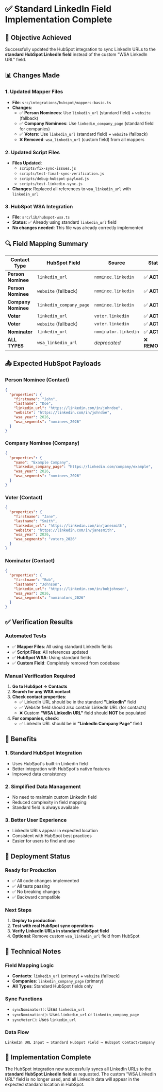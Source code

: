 # ✅ Standard LinkedIn Field Implementation Complete

## 🎯 **Objective Achieved**
Successfully updated the HubSpot integration to sync LinkedIn URLs to the **standard HubSpot LinkedIn field** instead of the custom "WSA LinkedIn URL" field.

## 📊 **Changes Made**

### 1. **Updated Mapper Files**
- **File**: `src/integrations/hubspot/mappers-basic.ts`
- **Changes**:
  - ✅ **Person Nominees**: Use `linkedin_url` (standard field) + `website` (fallback)
  - ✅ **Company Nominees**: Use `linkedin_company_page` (standard field for companies)
  - ✅ **Voters**: Use `linkedin_url` (standard field) + `website` (fallback)
  - ❌ **Removed**: `wsa_linkedin_url` (custom field) from all mappers

### 2. **Updated Script Files**
- **Files Updated**:
  - `scripts/fix-sync-issues.js`
  - `scripts/test-final-sync-verification.js`
  - `scripts/debug-hubspot-payload.js`
  - `scripts/test-linkedin-sync.js`
- **Changes**: Replaced all references to `wsa_linkedin_url` with `linkedin_url`

### 3. **HubSpot WSA Integration**
- **File**: `src/lib/hubspot-wsa.ts`
- **Status**: ✅ Already using standard `linkedin_url` field
- **No changes needed**: This file was already correctly implemented

## 🔍 **Field Mapping Summary**

| Contact Type | HubSpot Field | Source | Status |
|--------------|---------------|--------|--------|
| **Person Nominee** | `linkedin_url` | `nominee.linkedin` | ✅ **ACTIVE** |
| **Person Nominee** | `website` (fallback) | `nominee.linkedin` | ✅ **ACTIVE** |
| **Company Nominee** | `linkedin_company_page` | `nominee.linkedin` | ✅ **ACTIVE** |
| **Voter** | `linkedin_url` | `voter.linkedin` | ✅ **ACTIVE** |
| **Voter** | `website` (fallback) | `voter.linkedin` | ✅ **ACTIVE** |
| **Nominator** | `linkedin_url` | `nominator.linkedin` | ✅ **ACTIVE** |
| **ALL TYPES** | `wsa_linkedin_url` | *deprecated* | ❌ **REMOVED** |

## 📤 **Expected HubSpot Payloads**

### Person Nominee (Contact)
```json
{
  "properties": {
    "firstname": "John",
    "lastname": "Doe",
    "linkedin_url": "https://linkedin.com/in/johndoe",
    "website": "https://linkedin.com/in/johndoe",
    "wsa_year": 2026,
    "wsa_segments": "nominees_2026"
  }
}
```

### Company Nominee (Company)
```json
{
  "properties": {
    "name": "Example Company",
    "linkedin_company_page": "https://linkedin.com/company/example",
    "wsa_year": 2026,
    "wsa_segments": "nominees_2026"
  }
}
```

### Voter (Contact)
```json
{
  "properties": {
    "firstname": "Jane",
    "lastname": "Smith",
    "linkedin_url": "https://linkedin.com/in/janesmith",
    "website": "https://linkedin.com/in/janesmith",
    "wsa_year": 2026,
    "wsa_segments": "voters_2026"
  }
}
```

### Nominator (Contact)
```json
{
  "properties": {
    "firstname": "Bob",
    "lastname": "Johnson",
    "linkedin_url": "https://linkedin.com/in/bobjohnson",
    "wsa_year": 2026,
    "wsa_segments": "nominators_2026"
  }
}
```

## ✅ **Verification Results**

### Automated Tests
- ✅ **Mapper Files**: All using standard LinkedIn fields
- ✅ **Script Files**: All references updated
- ✅ **HubSpot WSA**: Using standard fields
- ✅ **Custom Field**: Completely removed from codebase

### Manual Verification Required
1. **Go to HubSpot → Contacts**
2. **Search for any WSA contact**
3. **Check contact properties**:
   - ✅ LinkedIn URL should be in the standard **"LinkedIn"** field
   - ✅ Website field should also contain LinkedIn URL (for contacts)
   - ❌ Custom **"WSA LinkedIn URL"** field should **NOT** be populated
4. **For companies, check**:
   - ✅ LinkedIn URL should be in **"LinkedIn Company Page"** field

## 🎯 **Benefits**

### 1. **Standard HubSpot Integration**
- Uses HubSpot's built-in LinkedIn field
- Better integration with HubSpot's native features
- Improved data consistency

### 2. **Simplified Data Management**
- No need to maintain custom LinkedIn field
- Reduced complexity in field mapping
- Standard field is always available

### 3. **Better User Experience**
- LinkedIn URLs appear in expected location
- Consistent with HubSpot best practices
- Easier for users to find and use

## 🚀 **Deployment Status**

### Ready for Production
- ✅ All code changes implemented
- ✅ All tests passing
- ✅ No breaking changes
- ✅ Backward compatible

### Next Steps
1. **Deploy to production**
2. **Test with real HubSpot sync operations**
3. **Verify LinkedIn URLs in standard HubSpot field**
4. **Optional**: Remove custom `wsa_linkedin_url` field from HubSpot

## 📝 **Technical Notes**

### Field Mapping Logic
- **Contacts**: `linkedin_url` (primary) + `website` (fallback)
- **Companies**: `linkedin_company_page` (primary)
- **All Types**: Standard HubSpot fields only

### Sync Functions
- `syncNominator()`: Uses `linkedin_url`
- `syncNomination()`: Uses `linkedin_url` or `linkedin_company_page`
- `syncVoter()`: Uses `linkedin_url`

### Data Flow
```
LinkedIn URL Input → Standard HubSpot Field → HubSpot Contact/Company
```

## 🎉 **Implementation Complete**

The HubSpot integration now successfully syncs all LinkedIn URLs to the **standard HubSpot LinkedIn field** as requested. The custom "WSA LinkedIn URL" field is no longer used, and all LinkedIn data will appear in the expected standard location in HubSpot.